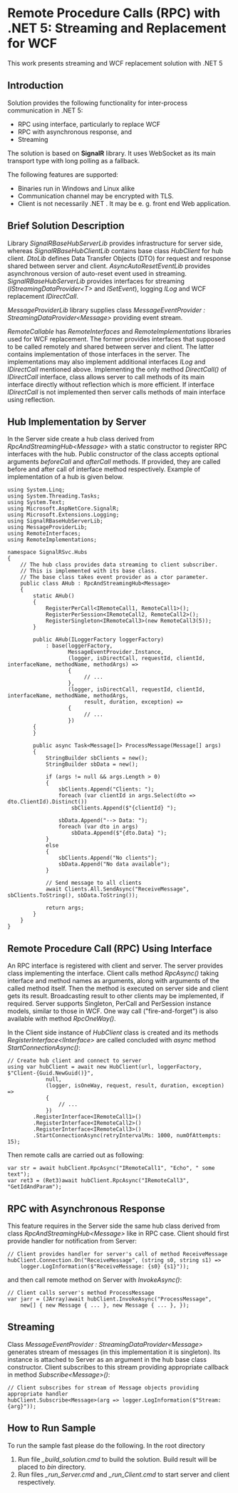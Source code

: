# Remote Procedure Calls (RPC) with .NET 5: Streaming and Replacement for WCF 

This work presents streaming and WCF replacement solution with .NET 5 

## Introduction

Solution provides the following functionality for inter-process communication in .NET 5:

- RPC using interface, particularly to replace WCF
- RPC with asynchronous response, and 
- Streaming

The solution is based on **SignalR** library. It uses WebSocket as its main transport type with long polling as a fallback.

The following features are supported:

- Binaries run in Windows and Linux alike
- Communication channel may be encrypted with TLS.
- Client is not necessarily .NET . It may be e. g. front end Web application.

## Brief Solution Description

Library *SignalRBaseHubServerLib* provides infrastructure for server side, whereas *SignalRBaseHubClientLib* contains base class *HubClient* for hub client.  *DtoLib* defines Data Transfer Objects (DTO) for request and response shared between server and client. *AsyncAutoResetEventLib* provides asynchronous version of auto-reset event used in streaming. *SignalRBaseHubServerLib* provides interfaces for streaming (*IStreamingDataProvider&lt;T&gt;* and *ISetEvent*), logging *ILog* and WCF replacement *IDirectCall*.  

*MessageProviderLib* library supplies class *MessageEventProvider : StreamingDataProvider&lt;Message&gt;* providing event stream.

*RemoteCallable* has *RemoteInterfaces* and *RemoteImplementations* libraries used for WCF replacement. The former provides interfaces that supposed to be called remotely and shared between server and client. The latter contains implementation of those interfaces in the server. The implementations may also implement additional interfaces *ILog* and *IDirectCall* mentioned above. Implementing the only method *DirectCall()* of *IDirectCall* interface, class allows server to call methods of its main interface directly without reflection which is more efficient. If interface *IDirectCall* is not implemented then server calls methods of main interface using reflection.    

## Hub Implementation by Server

In the Server side create a hub class derived from *RpcAndStreamingHub&lt;Message&gt;* with a static constructor to register RPC interfaces with the hub. Public constructor of the class accepts optional arguments *beforeCall* and *afterCall*  methods. If provided, they are called before and after call of interface method respectively.  Example of implementation of a hub is given below.

```
using System.Linq;
using System.Threading.Tasks;
using System.Text;
using Microsoft.AspNetCore.SignalR;
using Microsoft.Extensions.Logging;
using SignalRBaseHubServerLib;
using MessageProviderLib;
using RemoteInterfaces;
using RemoteImplementations;

namespace SignalRSvc.Hubs
{
    // The hub class provides data streaming to client subscriber.
    // This is implemented with its base class.
    // The base class takes event provider as a ctor parameter. 
    public class AHub : RpcAndStreamingHub<Message>
    {
        static AHub() 
        {
            RegisterPerCall<IRemoteCall1, RemoteCall1>();
            RegisterPerSession<IRemoteCall2, RemoteCall2>();
            RegisterSingleton<IRemoteCall3>(new RemoteCall3(5));
        }

        public AHub(ILoggerFactory loggerFactory)
            : base(loggerFactory,
                   MessageEventProvider.Instance,
                   (logger, isDirectCall, requestId, clientId, interfaceName, methodName, methodArgs) =>
                   {
						// ...
                   },
                   (logger, isDirectCall, requestId, clientId, interfaceName, methodName, methodArgs, 
						result, duration, exception) =>
                   {
						// ...
                   })
        {
        }

        public async Task<Message[]> ProcessMessage(Message[] args)
        {
            StringBuilder sbClients = new();
            StringBuilder sbData = new();

            if (args != null && args.Length > 0)
            {
                sbClients.Append("Clients: ");
                foreach (var clientId in args.Select(dto => dto.ClientId).Distinct())
                    sbClients.Append($"{clientId} ");

                sbData.Append("--> Data: ");
                foreach (var dto in args)
                    sbData.Append($"{dto.Data} ");
            }
            else
            {
                sbClients.Append("No clients");
                sbData.Append("No data available");
            }

            // Send message to all clients
            await Clients.All.SendAsync("ReceiveMessage", sbClients.ToString(), sbData.ToString());

            return args;
        }
    }
}

```

## Remote Procedure Call (RPC) Using Interface

An RPC interface is registered with client and server. The server provides class implementing the interface. Client calls method *RpcAsync()* taking interface and method names as arguments, along with arguments of the called method itself. Then the method is executed on server side and client gets its result. Broadcasting result to other clients may be implemented, if required. Server supports Singleton, PerCall and PerSession instance models, similar to those in WCF.  One way call ("fire-and-forget") is also available with method *RpcOneWay()*.

In the Client side instance of *HubClient* class is created and its methods *RegisterInterface&lt;IInterface&gt;* are called concluded with *async* method *StartConnectionAsync()*:

```
// Create hub client and connect to server
using var hubClient = await new HubClient(url, loggerFactory, $"Client-{Guid.NewGuid()}", 
			null,
			(logger, isOneWay, request, result, duration, exception) => 
			{
				// ...
			})
		.RegisterInterface<IRemoteCall1>()
		.RegisterInterface<IRemoteCall2>()
		.RegisterInterface<IRemoteCall3>()
		.StartConnectionAsync(retryIntervalMs: 1000, numOfAttempts: 15);
```

Then remote calls are carried out as following:

```
var str = await hubClient.RpcAsync("IRemoteCall1", "Echo", " some text");
var ret3 = (Ret3)await hubClient.RpcAsync("IRemoteCall3", "GetIdAndParam");
```

## RPC with Asynchronous Response

This feature requires in the Server side the same hub class derived from class *RpcAndStreamingHub&lt;Message&gt;* like in RPC case.
Client should first provide handler for notification from Server:

```
// Client provides handler for server's call of method ReceiveMessage
hubClient.Connection.On("ReceiveMessage", (string s0, string s1) => 
	logger.LogInformation($"ReceiveMessage: {s0} {s1}"));
```

and then call remote method on Server with *InvokeAsync()*:

```
// Client calls server's method ProcessMessage
var jarr = (JArray)await hubClient.InvokeAsync("ProcessMessage",
	new[] { new Message { ... }, new Message { ... }, });
```

## Streaming

Class *MessageEventProvider : StreamingDataProvider&lt;Message&gt;* generates stream of messages (in this implementation it is singleton). Its instance is attached to Server as an argument in the hub base class constructor. Client subscribes to this stream providing appropriate callback in method *Subscribe&lt;Message&gt;()*:

```
// Client subscribes for stream of Message objects providing appropriate handler
hubClient.Subscribe<Message>(arg => logger.LogInformation($"Stream: {arg}"));
```

## How to Run Sample

To run the sample fast please do the following. In the root directory 

1. Run file *_build_solution.cmd* to build the solution. Build result will be placed to *bin* directory.
2. Run files *_run_Server.cmd* and *_run_Client.cmd* to start server and client respectively.


